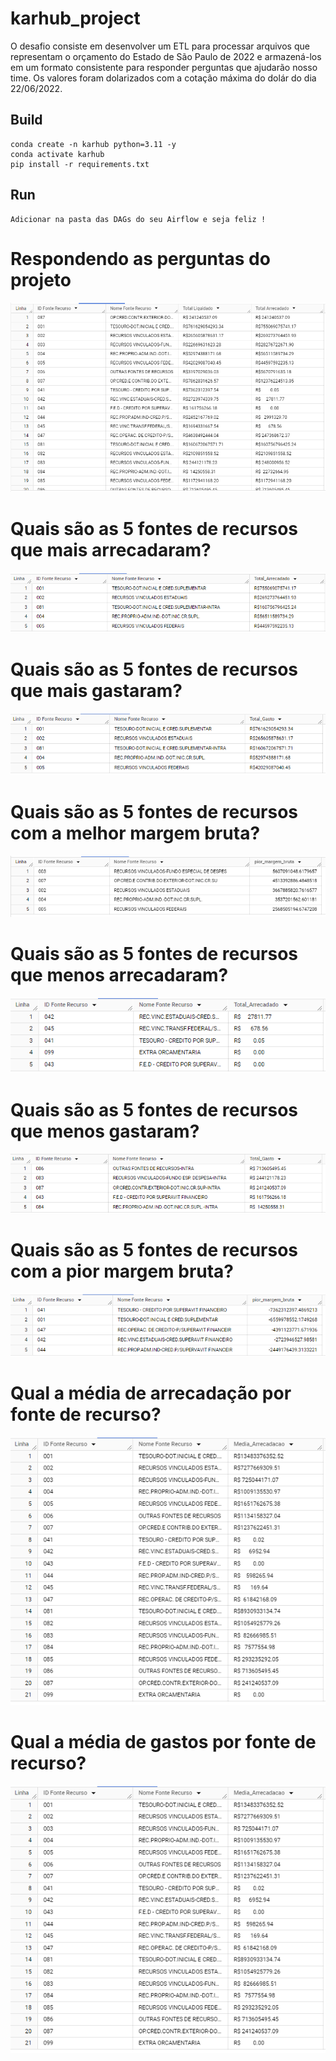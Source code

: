 # karhub_project

O desafio consiste em desenvolver um ETL para processar arquivos que representam o orçamento do Estado de São Paulo de 2022 e armazená-los em um formato consistente para responder perguntas que ajudarão nosso time.
Os valores foram dolarizados com a cotação máxima do dolár do dia 22/06/2022.

## Build

    conda create -n karhub python=3.11 -y
    conda activate karhub
    pip install -r requirements.txt

## Run

    Adicionar na pasta das DAGs do seu Airflow e seja feliz !

# Respondendo as perguntas do projeto

![Tabela Final](resultados/fonte_table_final.png)



# Quais são as 5 fontes de recursos que mais arrecadaram?
![TOP 5 Que Mais Arrecadaram](resultados/top5_que_mais_arrecadacao.png)

# Quais são as 5 fontes de recursos que mais gastaram?
![TOP 5 Que Mais Gastaram](resultados/top5_que_mais_gastos.png)

# Quais são as 5 fontes de recursos com a melhor margem bruta?
![TOP 5 Com Melhor Margem Bruta](resultados/top5_que_melhor_margem_brutas.png)

# Quais são as 5 fontes de recursos que menos arrecadaram?
![TOP 5 Que Menos Arrecada](resultados/top5_menor_arrecadacao.png)

# Quais são as 5 fontes de recursos que menos gastaram?
![TOP 5 Que Menos Gasta](resultados/top5_menor_gastos.png)

# Quais são as 5 fontes de recursos com a pior margem bruta?
![TOP 5 Com Pior Margem Bruta](resultados/top5_pior_margem_bruta.png)

# Qual a média de arrecadação por fonte de recurso?
![Média de Arrecadação](resultados/media_arrecadacao.png)

# Qual a média de gastos por fonte de recurso?
![Média de Gastos](resultados/media_arrecadacao.png)
